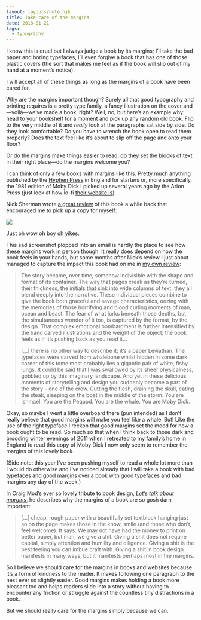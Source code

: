 ```yaml
---
layout: layouts/note.njk
title: Take care of the margins
date: 2018-01-21
tags:
  - typography
---
```


I know this is cruel but I always judge a book by its margins; I’ll take the bad paper and boring typefaces, I’ll even forgive a book that has one of those plastic covers (the sort that makes me feel as if the book will slip out of my hand at a moment’s notice).

I will accept all of these things as long as the margins of a book have been cared for.

Why are the margins important though? Surely all that good typography and printing requires is a pretty type family, a fancy illustration on the cover and—voilá—we’ve made a book, right? Well, no, but here’s an example why: head to your bookshelf for a moment and pick up any random old book. Flip to the very middle of it and _really_ look at the paragraphs sat side by side. Do they look comfortable? Do you have to wrench the book open to read them properly? Does the text feel like it’s about to slip off the page and onto your floor?

Or do the margins make things easier to read, do they set the blocks of text in their right place—do the margins welcome you?

I can think of only a few books with margins like this. Pretty much anything published by the [Hyphen Press](https://hyphenpress.co.uk/) in England for starters or, more specifically, the 1981 edition of Moby Dick I picked up several years ago by the Arion Press (just look at how lo-fi [their website is](http://www.arionpress.com/catalog/006.htm)).

Nick Sherman wrote [a great review](https://fontsinuse.com/uses/30/moby-dick-the-arion-press-edition) of this book a while back that encouraged me to pick up a copy for myself:

![](https://buttondown.s3.us-west-2.amazonaws.com/images/0a4bf4c1-b0ef-4b0f-829b-d6855d2099ac.jpg)

Just oh wow oh boy oh yikes.

This sad screenshot plopped into an email is hardly the place to see how these margins work in person though. It really does depend on how the book feels in your hands, but some months after Nick’s review I just about managed to capture the impact this book had on me in [my own review](https://robinrendle.com/essays/call-me-interactivity):

> The story became, over time, somehow indivisible with the shape and format of its container. The way that pages creak as they’re turned, their thickness, the initials that sink into wide columns of text, they all blend deeply into the narrative. These individual pieces combine to give the book both graceful and savage characteristics, oozing with the memories of those horrifying and blood curling moments of man, ocean and beast. The fear of what lurks beneath those depths, but the simultaneous wonder of it too, is captured by the format, by the design. That complex emotional bombardment is further intensified by the hand carved illustrations and the weight of the object; the book feels as if it’s pushing back as you read it…
>
> […] there is no other way to describe it; it’s a paper Leviathan. The typefaces were carved from whalebone whilst hidden in some dark corner of this tome most probably lies a gigantic pair of white, fishy lungs. It could be said that I was swallowed by its sheer physicalness, gobbled up by this imaginary landscape. And yet in these delicious moments of storytelling and design you suddenly become a part of the story – one of the crew. Cutting the flesh, draining the skull, eating the steak, sleeping on the boat in the middle of the storm. You are Ishmael. You are the Pequod. You are the whale. You are Moby Dick.

Okay, so maybe I went a little overboard there (pun intended) as I don’t really believe that good margins will make you feel like a whale. But! Like the use of the right typeface I reckon that good margins set the mood for how a book ought to be read. So much so that when I think back to those dark and brooding winter evenings of 2011 when I retreated to my family’s home in England to read this copy of Moby Dick I now only seem to remember the margins of this lovely book.

(Side note: this year I’ve been pushing myself to read a whole lot more than I would do otherwise and I’ve noticed already that I will take a book with bad typefaces and good margins over a book with good typefaces and bad margins any day of the week.)

In Craig Mod’s ever so lovely tribute to book design, [_Let’s talk about margins_](https://medium.com/message/lets-talk-about-margins-14646574c385), he describes why the margins of a book are so gosh darn important:

> […] cheap, rough paper with a beautifully set textblock hanging just so on the page makes those in the know, smile (and those who don’t, feel welcome). It says: We may not have had the money to print on better paper, but man, we give a shit. Giving a shit does not require capital, simply attention and humility and diligence. Giving a shit is the best feeling you can imbue craft with. Giving a shit in book design manifests in many ways, but it manifests perhaps most in the margins.

So I believe we should care for the margins in books and websites because it’s a form of kindness to the reader. It makes following one paragraph to the next ever so slightly easier. Good margins makes holding a book more pleasant too and helps readers slide into a story without having to encounter any friction or struggle against the countless tiny distractions in a book.

But we should really care for the margins simply because we can.
